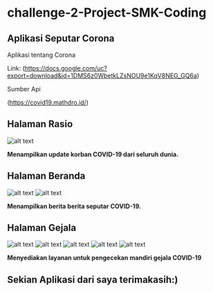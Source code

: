 # challenge-2-Project-SMK-Coding
## Aplikasi Seputar Corona

Aplikasi tentang Corona

Link: (https://docs.google.com/uc?export=download&id=1DMS6z0WbetkLZsNOU9e1KqV8NEG_GQ6a)

Sumber Api

(https://covid19.mathdro.id/)

## Halaman Rasio

![alt text](wa5.jpeg)

**Menampilkan update korban COVID-19 dari seluruh dunia.**

## Halaman Beranda
![alt text](wa9.jpeg)
![alt text](wa8.jpeg)

**Menampilkan berita berita seputar COVID-19.**

## Halaman Gejala
![alt text](wa3.jpeg)
![alt text](wa1.jpeg)
![alt text](wa2.jpeg)
![alt text](wa7.jpeg)
![alt text](wa10.jpeg)

**Menyediakan layanan untuk pengecekan mandiri gejala COVID-19**

## Sekian Aplikasi dari saya terimakasih:)
